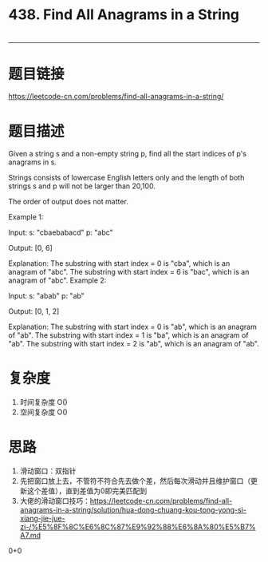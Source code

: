# 438. Find All Anagrams in a String
# 
-----------
# 题目链接
https://leetcode-cn.com/problems/find-all-anagrams-in-a-string/

# 题目描述
Given a string s and a non-empty string p, find all the start indices of p's anagrams in s.

Strings consists of lowercase English letters only and the length of both strings s and p will not be larger than 20,100.

The order of output does not matter.

Example 1:

Input:
s: "cbaebabacd" p: "abc"

Output:
[0, 6]

Explanation:
The substring with start index = 0 is "cba", which is an anagram of "abc".
The substring with start index = 6 is "bac", which is an anagram of "abc".
Example 2:

Input:
s: "abab" p: "ab"

Output:
[0, 1, 2]

Explanation:
The substring with start index = 0 is "ab", which is an anagram of "ab".
The substring with start index = 1 is "ba", which is an anagram of "ab".
The substring with start index = 2 is "ab", which is an anagram of "ab".

# 复杂度
1. 时间复杂度 O()
2. 空间复杂度 O()

# 思路
1. 滑动窗口：双指针
2. 先把窗口放上去，不管符不符合先去做个差，然后每次滑动并且维护窗口（更新这个差值），直到差值为0即完美匹配到
3. 大佬的滑动窗口技巧：https://leetcode-cn.com/problems/find-all-anagrams-in-a-string/solution/hua-dong-chuang-kou-tong-yong-si-xiang-jie-jue-zi-/%E5%8F%8C%E6%8C%87%E9%92%88%E6%8A%80%E5%B7%A7.md

0+0